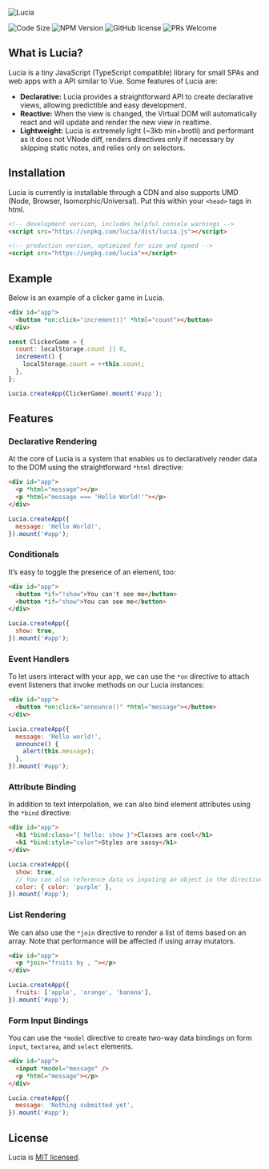 ![Lucia](https://raw.githubusercontent.com/aidenybai/lucia/master/.github/img/banner.svg)

![Code Size](https://badgen.net/badgesize/brotli/https/unpkg.com/lucia?color=7460E1&labelColor=1D1E32&style=flat-square) ![NPM Version](https://img.shields.io/npm/v/lucia?color=7460E1&labelColor=1D1E32&style=flat-square) ![GitHub license](https://img.shields.io/badge/license-MIT-blue.svg?color=7460E1&labelColor=1D1E32&style=flat-square) ![PRs Welcome](https://img.shields.io/badge/PRs-welcome-brightgreen.svg?color=7460E1&labelColor=1D1E32&style=flat-square)

## What is Lucia?

Lucia is a tiny JavaScript (TypeScript compatible) library for small SPAs and web apps with a API similar to Vue. Some features of Lucia are:

- **Declarative:** Lucia provides a straightforward API to create declarative views, allowing predictible and easy development.
- **Reactive:** When the view is changed, the Virtual DOM will automatically react and will update and render the new view in realtime.
- **Lightweight:** Lucia is extremely light (~3kb min+brotli) and performant as it does not VNode diff, renders directives only if necessary by skipping static notes, and relies only on selectors.

## Installation

Lucia is currently is installable through a CDN and also supports UMD (Node, Browser, Isomorphic/Universal). Put this within your `<head>` tags in html.

```html
<!-- development version, includes helpful console warnings -->
<script src="https://unpkg.com/lucia/dist/lucia.js"></script>
```

```html
<!-- production version, optimized for size and speed -->
<script src="https://unpkg.com/lucia"></script>
```

## Example

Below is an example of a clicker game in Lucia.

```html
<div id="app">
  <button *on:click="increment()" *html="count"></button>
</div>
```

```js
const ClickerGame = {
  count: localStorage.count || 0,
  increment() {
    localStorage.count = ++this.count;
  },
};

Lucia.createApp(ClickerGame).mount('#app');
```

## Features

### Declarative Rendering

At the core of Lucia is a system that enables us to declaratively render data to the DOM using the straightforward `*html` directive:

```html
<div id="app">
  <p *html="message"></p>
  <p *html="message === 'Hello World!'"></p>
</div>
```

```js
Lucia.createApp({
  message: 'Hello World!',
}).mount('#app');
```

### Conditionals

It’s easy to toggle the presence of an element, too:

```html
<div id="app">
  <button *if="!show">You can't see me</button>
  <button *if="show">You can see me</button>
</div>
```

```js
Lucia.createApp({
  show: true,
}).mount('#app');
```

### Event Handlers

To let users interact with your app, we can use the `*on` directive to attach event listeners that invoke methods on our Lucia instances:

```html
<div id="app">
  <button *on:click="announce()" *html="message"></button>
</div>
```

```js
Lucia.createApp({
  message: 'Hello world!',
  announce() {
    alert(this.message);
  },
}).mount('#app');
```

### Attribute Binding

In addition to text interpolation, we can also bind element attributes using the `*bind` directive:

```html
<div id="app">
  <h1 *bind:class="{ hello: show }">Classes are cool</h1>
  <h1 *bind:style="color">Styles are sassy</h1>
</div>
```

```js
Lucia.createApp({
  show: true,
  // You can also reference data vs inputing an object in the directive itself
  color: { color: 'purple' },
}).mount('#app');
```

### List Rendering

We can also use the `*join` directive to render a list of items based on an array. Note that performance will be affected if using array mutators.

```html
<div id="app">
  <p *join="fruits by , "></p>
</div>
```

```js
Lucia.createApp({
  fruits: ['apple', 'orange', 'banana'],
}).mount('#app');
```

### Form Input Bindings

You can use the `*model` directive to create two-way data bindings on form `input`, `textarea`, and `select` elements.

```html
<div id="app">
  <input *model="message" />
  <p *html="message"></p>
</div>
```

```js
Lucia.createApp({
  message: 'Nothing submitted yet',
}).mount('#app');
```

## License

Lucia is [MIT licensed](LICENSE.md).
